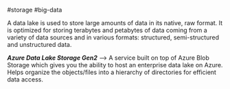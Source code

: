 #storage #big-data

A data lake is used to store large amounts of data in its native, raw format. It is optimized for storing terabytes and petabytes of data coming from a variety of data sources and in various formats: structured, semi-structured and unstructured data.

***Azure Data Lake Storage Gen2***
--> A service built on top of Azure Blob Storage which gives you the ability to host an enterprise data lake on Azure. Helps organize the objects/files into a hierarchy of directories for efficient data access.